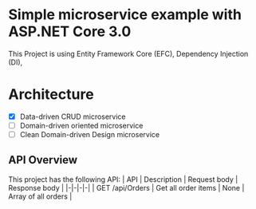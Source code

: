 # Simple microservice example with ASP.NET Core 3.0
This Project is using Entity Framework Core (EFC), Dependency Injection (DI), 

# Architecture
- [x] Data-driven CRUD microservice
- [ ] Domain-driven oriented microservice
- [ ] Clean Domain-driven Design microservice

## API Overview
This project has the following API:
| API	| Description	| Request body	| Response body |
|-|-|-|-|
| GET /api/Orders | Get all order items |	None | Array of all orders |
